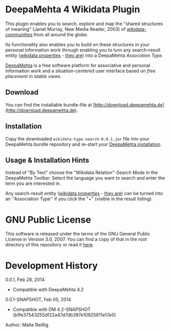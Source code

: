 
# DeepaMehta 4 Wikidata Plugin

This plugin enables you to search, explore and map the "shared structures of meaning" (Janet Murray, New Media Reader, 2003) of [wikidata-communities](http://www.wikidata.org/wiki) from all around the globe.

Its functionality also enables you to build on these structures in your personal information work through enabling you to turn any search-result entity ([wikidata properties](http://meta.wikimedia.org/wiki/Wikidata/Data_model#Properties) - [they are](https://www.wikidata.org/wiki/Wikidata:List_of_properties)) into a DeepaMehta *Assocation Type*.

[DeepaMehta](http://www.deepamehta.de) is a free software platform for associative and personal information work and a situation-centered user interface based on *free placement* in *stable views*.


## Download

You can find the installable bundle-file at [http://download.deepamehta.de](http://download.deepamehta.de).


## Installation

Copy the downloaded `wikidata-type-search-0.0.1.jar` file into your DeepaMehta bundle repository and re-start your [DeepaMehta installation](https://github.com/jri/deepamehta#requirements).


## Usage & Installation Hints

Instead of "By Text" choose the "Wikidata Relation"-Search Mode in the DeepaMehta Toolbar. Select the language you want to search and enter the term you are interested in.

Any search-result entity ([wikidata properties](http://meta.wikimedia.org/wiki/Wikidata/Data_model#Properties) - [they are](https://www.wikidata.org/wiki/Wikidata:List_of_properties)) can be turned into an ''Association Type'' if you click the "+" (visible in the result listing).


# GNU Public License

This software is released under the terms of the GNU General Public License in Version 3.0, 2007. You can find a copy of that in the root directory of this repository or read it [here](http://www.gnu.org/licenses/gpl).


# Development History

0.0.1, Feb 28, 2014
- Compatible with DeepaMehta 4.2

0.0.1-SNAPSHOT, Feb 05, 2014

- Compatible with DM 4.2-SNAPSHOT (b1fe37543255df22a47d7db397e10925811e17e5)

Author: Malte Reißig

